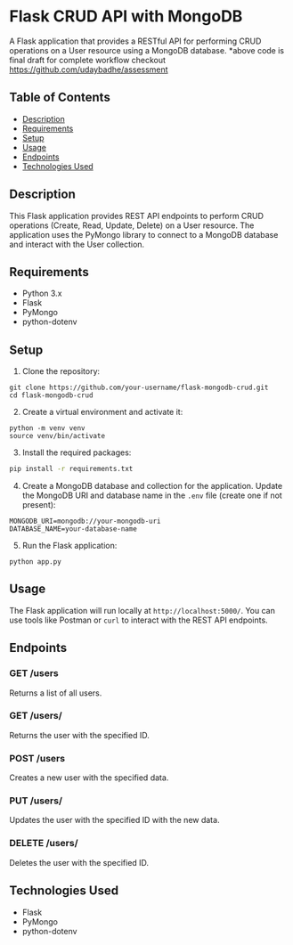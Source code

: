 # Flask CRUD API with MongoDB

A Flask application that provides a RESTful API for performing CRUD operations on a User resource using a MongoDB database.
*above code is final draft for complete workflow checkout https://github.com/udaybadhe/assessment

## Table of Contents

- [Description](#description)
- [Requirements](#requirements)
- [Setup](#setup)
- [Usage](#usage)
- [Endpoints](#endpoints)
- [Technologies Used](#technologies-used)

## Description

This Flask application provides REST API endpoints to perform CRUD operations (Create, Read, Update, Delete) on a User resource. The application uses the PyMongo library to connect to a MongoDB database and interact with the User collection.

## Requirements

- Python 3.x
- Flask
- PyMongo
- python-dotenv

## Setup

1. Clone the repository:

```
git clone https://github.com/your-username/flask-mongodb-crud.git
cd flask-mongodb-crud
```

2. Create a virtual environment and activate it:

```
python -m venv venv
source venv/bin/activate
```

3. Install the required packages:

```bash
pip install -r requirements.txt
```

4. Create a MongoDB database and collection for the application. Update the MongoDB URI and database name in the `.env` file (create one if not present):

```
MONGODB_URI=mongodb://your-mongodb-uri
DATABASE_NAME=your-database-name
```

5. Run the Flask application:

```
python app.py
```

## Usage

The Flask application will run locally at `http://localhost:5000/`. You can use tools like Postman or `curl` to interact with the REST API endpoints.

## Endpoints

### GET /users

Returns a list of all users.

### GET /users/<id>

Returns the user with the specified ID.

### POST /users

Creates a new user with the specified data.

### PUT /users/<id>

Updates the user with the specified ID with the new data.

### DELETE /users/<id>

Deletes the user with the specified ID.

## Technologies Used

- Flask
- PyMongo
- python-dotenv
